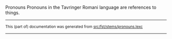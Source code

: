 Pronouns
Pronouns in the Tavringer Romani language are references to things.

* * *

<small>This (part of) documentation was generated from [src/fst/stems/pronouns.lexc](https://github.com/giellalt/lang-rmu-x-testing/blob/main/src/fst/stems/pronouns.lexc)</small>

---

